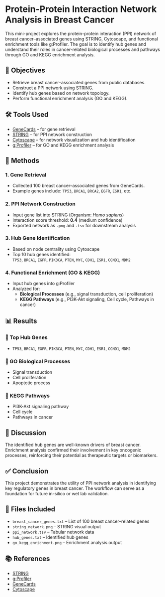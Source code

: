 # Protein-Protein Interaction Network Analysis in Breast Cancer

This mini-project explores the protein-protein interaction (PPI) network of breast cancer–associated genes using STRING, Cytoscape, and functional enrichment tools like g:Profiler. The goal is to identify hub genes and understand their roles in cancer-related biological processes and pathways through GO and KEGG enrichment analysis.

## 📌 Objectives

- Retrieve breast cancer–associated genes from public databases.
- Construct a PPI network using STRING.
- Identify hub genes based on network topology.
- Perform functional enrichment analysis (GO and KEGG).

## 🛠️ Tools Used

- [GeneCards](https://www.genecards.org) – for gene retrieval  
- [STRING](https://string-db.org) – for PPI network construction  
- [Cytoscape](https://cytoscape.org) – for network visualization and hub identification  
- [g:Profiler](https://biit.cs.ut.ee/gprofiler/) – for GO and KEGG enrichment analysis  

## 🧬 Methods

### 1. Gene Retrieval
- Collected 100 breast cancer–associated genes from GeneCards.
- Example genes include: `TP53`, `BRCA1`, `BRCA2`, `EGFR`, `ESR1`, etc.

### 2. PPI Network Construction
- Input gene list into STRING (Organism: *Homo sapiens*)
- Interaction score threshold: **0.4** (medium confidence)
- Exported network as `.png` and `.tsv` for downstream analysis

### 3. Hub Gene Identification
- Based on node centrality using Cytoscape
- Top 10 hub genes identified:  
  `TP53`, `BRCA1`, `EGFR`, `PIK3CA`, `PTEN`, `MYC`, `CDH1`, `ESR1`, `CCND1`, `MDM2`

### 4. Functional Enrichment (GO & KEGG)
- Input hub genes into g:Profiler
- Analyzed for:
  - **Biological Processes** (e.g., signal transduction, cell proliferation)
  - **KEGG Pathways** (e.g., PI3K-Akt signaling, Cell cycle, Pathways in cancer)

## 📊 Results

### 🔹 Top Hub Genes
- `TP53`, `BRCA1`, `EGFR`, `PIK3CA`, `PTEN`, `MYC`, `CDH1`, `ESR1`, `CCND1`, `MDM2`

### 🔹 GO Biological Processes
- Signal transduction  
- Cell proliferation  
- Apoptotic process  

### 🔹 KEGG Pathways
- PI3K-Akt signaling pathway  
- Cell cycle  
- Pathways in cancer  

## 🧠 Discussion

The identified hub genes are well-known drivers of breast cancer. Enrichment analysis confirmed their involvement in key oncogenic processes, reinforcing their potential as therapeutic targets or biomarkers.

## ✅ Conclusion

This project demonstrates the utility of PPI network analysis in identifying key regulatory genes in breast cancer. The workflow can serve as a foundation for future in-silico or wet lab validation.

## 📁 Files Included

- `breast_cancer_genes.txt` – List of 100 breast cancer–related genes  
- `string_network.png` – STRING visual output  
- `ppi_network.tsv` – Tabular network data  
- `hub_genes.txt` – Identified hub genes  
- `go_kegg_enrichment.png` – Enrichment analysis output  

## 📚 References

- [STRING](https://string-db.org)  
- [g:Profiler](https://biit.cs.ut.ee/gprofiler/)  
- [GeneCards](https://www.genecards.org)  
- [Cytoscape](https://cytoscape.org)  
